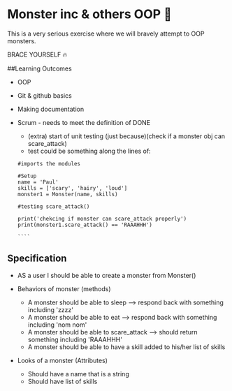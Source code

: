 # Monster inc & others OOP 🌮
This is a very serious exercise where we will bravely attempt to OOP monsters.

BRACE YOURSELF 🔥

##Learning Outcomes
- OOP
- Git & github basics
- Making documentation
- Scrum - needs to meet the definition of DONE

    - (extra) start of unit testing (just because)(check if a monster obj can scare_attack)
    - test could be something along the lines of:
    `````
    #imports the modules

    #Setup 
    name = 'Paul'
    skills = ['scary', 'hairy', 'loud']
    monster1 = Monster(name, skills)

    #testing scare_attack()

    print('chekcing if monster can scare_attack properly')
    print(monster1.scare_attack() == 'RAAAHHH')

    ````
## Specification
 - AS a user I should be able to create a monster from Monster()
 
 - Behaviors of monster (methods)
    - A monster should be able to sleep --> respond back with something including 'zzzz'
    - A monster should be able to eat --> respond back with something including 'nom nom'
    - A monster should be able to scare_attack --> should return something including 'RAAAHHH'
    - A monster should be able to have a skill added to his/her list of skills
  
  - Looks of a monster (Attributes)
    - Should have a name that is a string
    - Should have list of skills